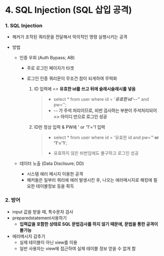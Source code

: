 # 4. SQL Injection (SQL 삽입 공격)



### 1. SQL Injection

* 해커가 조작된 쿼리문을 전달해서 악의적인 명령 실행시키는 공격

* 방법

  * 인증 우회 (Auth Bypass; AB)

    * 주로 로그인 페이지가 타겟

    * 로그인 인증 쿼리문이 무조건 참이 되게하여 무력화

      1. ID 입력에 => **유효한 id를 쓰고 뒤에 슬래시슬래시를 넣음**

         >* select * from user where id = '***유효한 id'--'***' and pw='';
         >* **-- 가 주석 처리이므로, 비번 검사하는 부분이 주석처리되어 => 아이디 만으로 로그인 성공**
         
      2. ID만 정상 입력 & PW에 ' or '1'='1 입력
      
         >* select * from user where id = '유효한 id and pw='**' or '1'='1**';
         >
         >* 유효하지 않은 비번임에도 불구하고 로그인 성공
    
  * 데이터 노출 (Data Disclisure; DD)
  
    * 시스템 에러 메시지 이용한 공격
    * 해커들은 일부러 쿼리에 에러 발생시킨 후, 나오는 에러메시지로 해킹에 필요한 테이블정보 등을 획득



### 2. 방어

* input 값을 받을 때, 특수문자 검사
* preparedstatement사용하기
  * **입력값을 포함한 상태로 SQL 문법검사를 하지 않기 때문에, 문법을 통한 공격이 불가능**
* 에러메시지 감추기
  * 실제 테이블이 아닌 view를 이용
  * 일반 사용자는 view에 접근하여 실제 테이블 정보 얻을 수 없게 함